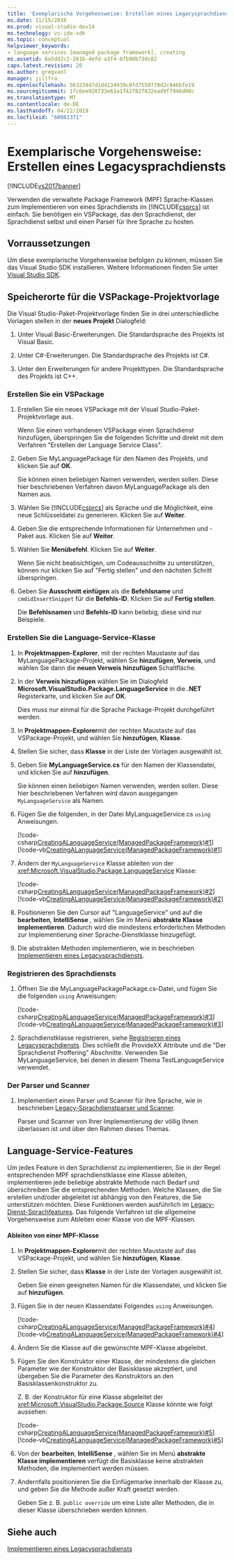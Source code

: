 ```yaml
---
title: 'Exemplarische Vorgehensweise: Erstellen eines Legacysprachdiensts | Microsoft-Dokumentation'
ms.date: 11/15/2016
ms.prod: visual-studio-dev14
ms.technology: vs-ide-sdk
ms.topic: conceptual
helpviewer_keywords:
- language services [managed package framework], creating
ms.assetid: 6a5dd2c2-261b-4efd-a3f4-8fb90b73dc82
caps.latest.revision: 20
ms.author: gregvanl
manager: jillfra
ms.openlocfilehash: 56323447d1d4134939c8fd7550778d2c946bfe19
ms.sourcegitcommit: 1fc6ee928733e61a1f42782f832ead9f7946d00c
ms.translationtype: MT
ms.contentlocale: de-DE
ms.lasthandoff: 04/22/2019
ms.locfileid: "60061371"
---
```

# <a name="walkthrough-creating-a-legacy-language-service"></a>Exemplarische Vorgehensweise: Erstellen eines Legacysprachdiensts
[!INCLUDE[vs2017banner](../../includes/vs2017banner.md)]

Verwenden die verwaltete Package Framework (MPF) Sprache-Klassen zum Implementieren von eines Sprachdiensts im [!INCLUDE[csprcs](../../includes/csprcs-md.md)] ist einfach. Sie benötigen ein VSPackage, das den Sprachdienst, der Sprachdienst selbst und einen Parser für Ihre Sprache zu hosten.  
  
## <a name="prerequisites"></a>Vorraussetzungen  
 Um diese exemplarische Vorgehensweise befolgen zu können, müssen Sie das Visual Studio SDK installieren. Weitere Informationen finden Sie unter [Visual Studio SDK](../../extensibility/visual-studio-sdk.md).  
  
## <a name="locations-for-the-visual-studio-package-project-template"></a>Speicherorte für die VSPackage-Projektvorlage  
 Die Visual Studio-Paket-Projektvorlage finden Sie in drei unterschiedliche Vorlagen stellen in der **neues Projekt** Dialogfeld:  
  
1. Unter Visual Basic-Erweiterungen. Die Standardsprache des Projekts ist Visual Basic.  
  
2. Unter C#-Erweiterungen. Die Standardsprache des Projekts ist C#.  
  
3. Unter den Erweiterungen für andere Projekttypen. Die Standardsprache des Projekts ist C++.  
  
### <a name="create-a-vspackage"></a>Erstellen Sie ein VSPackage  
  
1. Erstellen Sie ein neues VSPackage mit der Visual Studio-Paket-Projektvorlage aus.  
  
     Wenn Sie einen vorhandenen VSPackage einen Sprachdienst hinzufügen, überspringen Sie die folgenden Schritte und direkt mit dem Verfahren "Erstellen der Language Service Class".  
  
2. Geben Sie MyLanguagePackage für den Namen des Projekts, und klicken Sie auf **OK**.  
  
     Sie können einen beliebigen Namen verwenden, werden sollen. Diese hier beschriebenen Verfahren davon MyLanguagePackage als den Namen aus.  
  
3. Wählen Sie [!INCLUDE[csprcs](../../includes/csprcs-md.md)] als Sprache und die Möglichkeit, eine neue Schlüsseldatei zu generieren. Klicken Sie auf **Weiter**.  
  
4. Geben Sie die entsprechende Informationen für Unternehmen und -Paket aus. Klicken Sie auf **Weiter**.  
  
5. Wählen Sie **Menübefehl**. Klicken Sie auf **Weiter**.  
  
     Wenn Sie nicht beabsichtigen, um Codeausschnitte zu unterstützen, können nur klicken Sie auf "Fertig stellen" und den nächsten Schritt überspringen.  
  
6. Geben Sie **Ausschnitt einfügen** als die **Befehlsname** und `cmdidInsertSnippet` für die **Befehls-ID**. Klicken Sie auf **Fertig stellen**.  
  
     Die **Befehlsnamen** und **Befehls-ID** kann beliebig, diese sind nur Beispiele.  
  
### <a name="create-the-language-service-class"></a>Erstellen Sie die Language-Service-Klasse  
  
1. In **Projektmappen-Explorer**, mit der rechten Maustaste auf das MyLanguagePackage-Projekt, wählen Sie **hinzufügen**, **Verweis**, und wählen Sie dann die **neuen Verweis hinzufügen** Schaltfläche.  
  
2. In der **Verweis hinzufügen** wählen Sie im Dialogfeld **Microsoft.VisualStudio.Package.LanguageService** in die **.NET** Registerkarte, und klicken Sie auf **OK**.  
  
     Dies muss nur einmal für die Sprache Package-Projekt durchgeführt werden.  
  
3. In **Projektmappen-Explorer**mit der rechten Maustaste auf das VSPackage-Projekt, und wählen Sie **hinzufügen**, **Klasse**.  
  
4. Stellen Sie sicher, dass **Klasse** in der Liste der Vorlagen ausgewählt ist.  
  
5. Geben Sie **MyLanguageService.cs** für den Namen der Klassendatei, und klicken Sie auf **hinzufügen**.  
  
     Sie können einen beliebigen Namen verwenden, werden sollen. Diese hier beschriebenen Verfahren wird davon ausgegangen `MyLanguageService` als Namen.  
  
6. Fügen Sie die folgenden, in der Datei MyLanguageService.cs `using` Anweisungen.  
  
     [!code-csharp[CreatingALanguageService(ManagedPackageFramework)#1](../../snippets/csharp/VS_Snippets_VSSDK/creatingalanguageservice(managedpackageframework)/cs/mylanguageservice.cs#1)]
     [!code-vb[CreatingALanguageService(ManagedPackageFramework)#1](../../snippets/visualbasic/VS_Snippets_VSSDK/creatingalanguageservice(managedpackageframework)/vb/mylanguageservice.vb#1)]  
  
7. Ändern der `MyLanguageService` Klasse ableiten von der <xref:Microsoft.VisualStudio.Package.LanguageService> Klasse:  
  
     [!code-csharp[CreatingALanguageService(ManagedPackageFramework)#2](../../snippets/csharp/VS_Snippets_VSSDK/creatingalanguageservice(managedpackageframework)/cs/mylanguageservice.cs#2)]
     [!code-vb[CreatingALanguageService(ManagedPackageFramework)#2](../../snippets/visualbasic/VS_Snippets_VSSDK/creatingalanguageservice(managedpackageframework)/vb/mylanguageservice.vb#2)]  
  
8. Positionieren Sie den Cursor auf "LanguageService" und auf die **bearbeiten**, **IntelliSense** , wählen Sie im Menü **abstrakte Klasse implementieren**. Dadurch wird die mindestens erforderlichen Methoden zur Implementierung einer Sprache-Dienstklasse hinzugefügt.  
  
9. Die abstrakten Methoden implementieren, wie in beschrieben [Implementieren eines Legacysprachdiensts](../../extensibility/internals/implementing-a-legacy-language-service2.md).  
  
### <a name="register-the-language-service"></a>Registrieren des Sprachdiensts  
  
1. Öffnen Sie die MyLanguagePackagePackage.cs-Datei, und fügen Sie die folgenden `using` Anweisungen:  
  
     [!code-csharp[CreatingALanguageService(ManagedPackageFramework)#3](../../snippets/csharp/VS_Snippets_VSSDK/creatingalanguageservice(managedpackageframework)/cs/mylanguagepackagepackage.cs#3)]
     [!code-vb[CreatingALanguageService(ManagedPackageFramework)#3](../../snippets/visualbasic/VS_Snippets_VSSDK/creatingalanguageservice(managedpackageframework)/vb/mylanguagepackagepackage.vb#3)]  
  
2. Sprachdienstklasse registrieren, siehe [Registrieren eines Legacysprachdiensts](../../extensibility/internals/registering-a-legacy-language-service1.md). Dies schließt die ProvideXX Attribute und die "Der Sprachdienst Proffering" Abschnitte. Verwenden Sie MyLanguageService, bei denen in diesem Thema TestLanguageService verwendet.  
  
### <a name="the-parser-and-scanner"></a>Der Parser und Scanner  
  
1. Implementiert einen Parser und Scanner für Ihre Sprache, wie in beschrieben [Legacy-Sprachdienstparser und Scanner](../../extensibility/internals/legacy-language-service-parser-and-scanner.md).  
  
     Parser und Scanner von Ihrer Implementierung der völlig Ihnen überlassen ist und über den Rahmen dieses Themas.  
  
## <a name="language-service-features"></a>Language-Service-Features  
 Um jedes Feature in den Sprachdienst zu implementieren, Sie in der Regel entsprechenden MPF sprachdienstklasse eine Klasse ableiten, implementieren jede beliebige abstrakte Methode nach Bedarf und überschreiben Sie die entsprechenden Methoden. Welche Klassen, die Sie erstellen und/oder abgeleitet ist abhängig von den Features, die Sie unterstützen möchten. Diese Funktionen werden ausführlich im [Legacy-Dienst-Sprachfeatures](../../extensibility/internals/legacy-language-service-features1.md). Das folgende Verfahren ist die allgemeine Vorgehensweise zum Ableiten einer Klasse von die MPF-Klassen.  
  
#### <a name="deriving-from-an-mpf-class"></a>Ableiten von einer MPF-Klasse  
  
1. In **Projektmappen-Explorer**mit der rechten Maustaste auf das VSPackage-Projekt, und wählen Sie **hinzufügen**, **Klasse**.  
  
2. Stellen Sie sicher, dass **Klasse** in der Liste der Vorlagen ausgewählt ist.  
  
     Geben Sie einen geeigneten Namen für die Klassendatei, und klicken Sie auf **hinzufügen**.  
  
3. Fügen Sie in der neuen Klassendatei Folgendes `using` Anweisungen.  
  
     [!code-csharp[CreatingALanguageService(ManagedPackageFramework)#4](../../snippets/csharp/VS_Snippets_VSSDK/creatingalanguageservice(managedpackageframework)/cs/mysource.cs#4)]
     [!code-vb[CreatingALanguageService(ManagedPackageFramework)#4](../../snippets/visualbasic/VS_Snippets_VSSDK/creatingalanguageservice(managedpackageframework)/vb/mysource.vb#4)]  
  
4. Ändern Sie die Klasse auf die gewünschte MPF-Klasse abgeleitet.  
  
5. Fügen Sie den Konstruktor einer Klasse, der mindestens die gleichen Parameter wie der Konstruktor der Basisklasse akzeptiert, und übergeben Sie die Parameter des Konstruktors an den Basisklassenkonstruktor zu.  
  
     Z. B. der Konstruktor für eine Klasse abgeleitet der <xref:Microsoft.VisualStudio.Package.Source> Klasse könnte wie folgt aussehen:  
  
     [!code-csharp[CreatingALanguageService(ManagedPackageFramework)#5](../../snippets/csharp/VS_Snippets_VSSDK/creatingalanguageservice(managedpackageframework)/cs/mysource.cs#5)]
     [!code-vb[CreatingALanguageService(ManagedPackageFramework)#5](../../snippets/visualbasic/VS_Snippets_VSSDK/creatingalanguageservice(managedpackageframework)/vb/mysource.vb#5)]  
  
6. Von der **bearbeiten**, **IntelliSense** , wählen Sie im Menü **abstrakte Klasse implementieren** verfügt die Basisklasse keine abstrakten Methoden, die implementiert werden müssen.  
  
7. Andernfalls positionieren Sie die Einfügemarke innerhalb der Klasse zu, und geben Sie die Methode außer Kraft gesetzt werden.  
  
     Geben Sie z. B. `public override` um eine Liste aller Methoden, die in dieser Klasse überschrieben werden können.  
  
## <a name="see-also"></a>Siehe auch  
 [Implementieren eines Legacysprachdiensts](../../extensibility/internals/implementing-a-legacy-language-service1.md)
